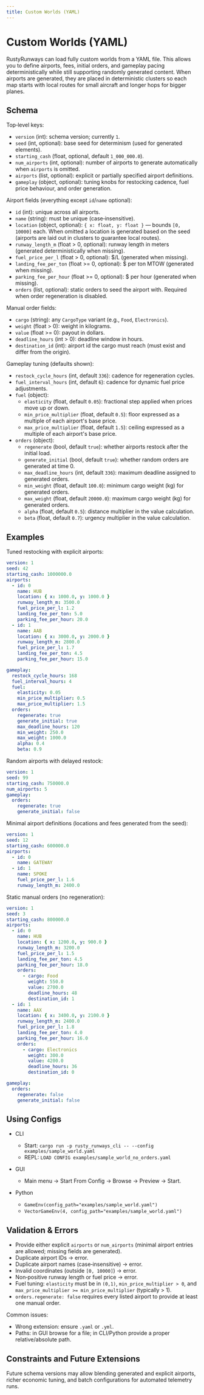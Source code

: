 ```yaml
---
title: Custom Worlds (YAML)
---
```


# Custom Worlds (YAML)

RustyRunways can load fully custom worlds from a YAML file. This allows you to define airports, fees, initial orders, and gameplay pacing deterministically while still supporting randomly generated content. When airports are generated, they are placed in deterministic clusters so each map starts with local routes for small aircraft and longer hops for bigger planes.

## Schema

Top‑level keys:

- `version` (int): schema version; currently `1`.
- `seed` (int, optional): base seed for determinism (used for generated elements).
- `starting_cash` (float, optional, default `1_000_000.0`).
- `num_airports` (int, optional): number of airports to generate automatically when `airports` is omitted.
- `airports` (list, optional): explicit or partially specified airport definitions.
- `gameplay` (object, optional): tuning knobs for restocking cadence, fuel price behaviour, and order generation.

Airport fields (everything except `id`/`name` optional):

- `id` (int): unique across all airports.
- `name` (string): must be unique (case‑insensitive).
- `location` (object, optional): `{ x: float, y: float }` — bounds `[0, 10000]` each. When omitted a location is generated based on the seed (airports are laid out in clusters to guarantee local routes).
- `runway_length_m` (float > 0, optional): runway length in meters (generated deterministically when missing).
- `fuel_price_per_l` (float > 0, optional): $/L (generated when missing).
- `landing_fee_per_ton` (float >= 0, optional): $ per ton MTOW (generated when missing).
- `parking_fee_per_hour` (float >= 0, optional): $ per hour (generated when missing).
- `orders` (list, optional): static orders to seed the airport with. Required when order regeneration is disabled.

Manual order fields:

- `cargo` (string): any `CargoType` variant (e.g., `Food`, `Electronics`).
- `weight` (float > 0): weight in kilograms.
- `value` (float >= 0): payout in dollars.
- `deadline_hours` (int > 0): deadline window in hours.
- `destination_id` (int): airport id the cargo must reach (must exist and differ from the origin).

Gameplay tuning (defaults shown):

- `restock_cycle_hours` (int, default `336`): cadence for regeneration cycles.
- `fuel_interval_hours` (int, default `6`): cadence for dynamic fuel price adjustments.
- `fuel` (object):
  - `elasticity` (float, default `0.05`): fractional step applied when prices move up or down.
  - `min_price_multiplier` (float, default `0.5`): floor expressed as a multiple of each airport's base price.
  - `max_price_multiplier` (float, default `1.5`): ceiling expressed as a multiple of each airport's base price.
- `orders` (object):
  - `regenerate` (bool, default `true`): whether airports restock after the initial load.
  - `generate_initial` (bool, default `true`): whether random orders are generated at time 0.
  - `max_deadline_hours` (int, default `336`): maximum deadline assigned to generated orders.
  - `min_weight` (float, default `100.0`): minimum cargo weight (kg) for generated orders.
  - `max_weight` (float, default `20000.0`): maximum cargo weight (kg) for generated orders.
  - `alpha` (float, default `0.5`): distance multiplier in the value calculation.
  - `beta` (float, default `0.7`): urgency multiplier in the value calculation.

## Examples

Tuned restocking with explicit airports:

```yaml
version: 1
seed: 42
starting_cash: 1000000.0
airports:
  - id: 0
    name: HUB
    location: { x: 1000.0, y: 1000.0 }
    runway_length_m: 3500.0
    fuel_price_per_l: 1.2
    landing_fee_per_ton: 5.0
    parking_fee_per_hour: 20.0
  - id: 1
    name: AAB
    location: { x: 3000.0, y: 2000.0 }
    runway_length_m: 2800.0
    fuel_price_per_l: 1.7
    landing_fee_per_ton: 4.5
    parking_fee_per_hour: 15.0

gameplay:
  restock_cycle_hours: 168
  fuel_interval_hours: 4
  fuel:
    elasticity: 0.05
    min_price_multiplier: 0.5
    max_price_multiplier: 1.5
  orders:
    regenerate: true
    generate_initial: true
    max_deadline_hours: 120
    min_weight: 250.0
    max_weight: 1000.0
    alpha: 0.4
    beta: 0.9
```

Random airports with delayed restock:

```yaml
version: 1
seed: 99
starting_cash: 750000.0
num_airports: 5
gameplay:
  orders:
    regenerate: true
    generate_initial: false
```

Minimal airport definitions (locations and fees generated from the seed):

```yaml
version: 1
seed: 12
starting_cash: 600000.0
airports:
  - id: 0
    name: GATEWAY
  - id: 1
    name: SPOKE
    fuel_price_per_l: 1.6
    runway_length_m: 2400.0
```

Static manual orders (no regeneration):

```yaml
version: 1
seed: 3
starting_cash: 800000.0
airports:
  - id: 0
    name: HUB
    location: { x: 1200.0, y: 900.0 }
    runway_length_m: 3200.0
    fuel_price_per_l: 1.5
    landing_fee_per_ton: 4.5
    parking_fee_per_hour: 18.0
    orders:
      - cargo: Food
        weight: 550.0
        value: 2700.0
        deadline_hours: 48
        destination_id: 1
  - id: 1
    name: AAX
    location: { x: 3400.0, y: 2100.0 }
    runway_length_m: 2400.0
    fuel_price_per_l: 1.8
    landing_fee_per_ton: 4.0
    parking_fee_per_hour: 16.0
    orders:
      - cargo: Electronics
        weight: 300.0
        value: 4200.0
        deadline_hours: 36
        destination_id: 0

gameplay:
  orders:
    regenerate: false
    generate_initial: false
```

## Using Configs

- CLI
  - Start: `cargo run -p rusty_runways_cli -- --config examples/sample_world.yaml`
  - REPL: `LOAD CONFIG examples/sample_world_no_orders.yaml`

- GUI
  - Main menu → Start From Config → Browse → Preview → Start.

- Python
  - `GameEnv(config_path="examples/sample_world.yaml")`
  - `VectorGameEnv(4, config_path="examples/sample_world.yaml")`

## Validation & Errors

- Provide either explicit `airports` or `num_airports` (minimal airport entries are allowed; missing fields are generated).
- Duplicate airport IDs → error.
- Duplicate airport names (case‑insensitive) → error.
- Invalid coordinates (outside `[0, 10000]`) → error.
- Non‑positive runway length or fuel price → error.
- Fuel tuning: `elasticity` must be in `(0,1)`, `min_price_multiplier > 0`, and `max_price_multiplier >= min_price_multiplier` (typically > 1).
- `orders.regenerate: false` requires every listed airport to provide at least one manual order.

Common issues:

- Wrong extension: ensure `.yaml` or `.yml`.
- Paths: in GUI browse for a file; in CLI/Python provide a proper relative/absolute path.

## Constraints and Future Extensions

Future schema versions may allow blending generated and explicit airports, richer economic tuning, and batch configurations for automated telemetry runs.
